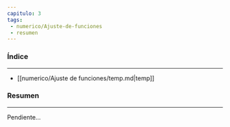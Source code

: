 ```yaml
---
capitulo: 3
tags: 
 - numerico/Ajuste-de-funciones
 - resumen
---
```

### Índice 
---
* [[numerico/Ajuste de funciones/temp.md|temp]]

### Resumen
---
Pendiente...